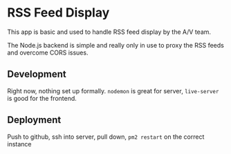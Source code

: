 # RSS Feed Display

This app is basic and used to handle RSS feed display by the A/V team. 

The Node.js backend is simple and really only in use to proxy the RSS feeds and overcome CORS issues. 

## Development

Right now, nothing set up formally. `nodemon` is great for server, `live-server` is good for the frontend. 

## Deployment

Push to github, ssh into server, pull down, `pm2 restart` on the correct instance